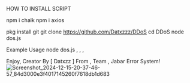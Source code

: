 HOW TO INSTALL SCRIPT

npm i chalk
npm i axios

pkg install git
git clone https://github.com/Datxzzz/DDoS
cd DDoS
node dos.js

Example Usage 
node dos.js <Url> , <Time> , <Count> , <Method>

Enjoy, Creator By [ Datxzz ]
From , Team , Jabar Error System!
![Screenshot_2024-12-15-20-37-46-57_84d3000e3f4017145260f7618db1d683](https://github.com/user-attachments/assets/9571324e-a8a8-4133-8562-e15b239e0b5e)
